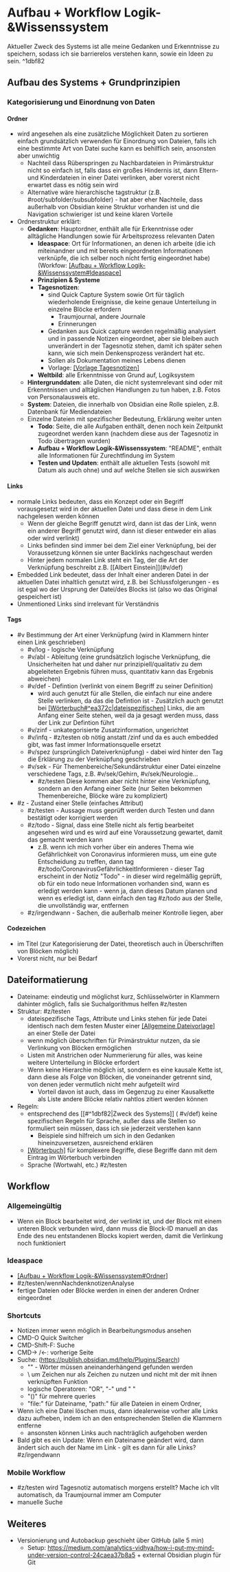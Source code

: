 
# Aufbau + Workflow Logik-&Wissenssystem

Aktueller Zweck des Systems ist alle meine Gedanken und Erkenntnisse zu speichern, sodass ich sie barrierelos verstehen kann, sowie ein Ideen zu sein. ^1dbf82

## Aufbau des Systems + Grundprinzipien

### Kategorisierung und Einordnung von Daten
#### Ordner
-   wird angesehen als eine zusätzliche Möglichkeit Daten zu sortieren einfach grundsätzlich verwenden für Einordnung von Dateien, falls ich eine bestimmte Art von Datei suche kann es behilflich sein, ansonsten aber unwichtig
	-   Nachteil dass Rüberspringen zu Nachbardateien in Primärstruktur nicht so einfach ist, falls dass ein großes Hindernis ist, dann Eltern- und Kinderdateien in einer Datei verlinken, aber vorerst nicht erwartet dass es nötig sein wird
	-   Alternative wäre hierarchische tagstruktur (z.B. \#root/subfolder/subsubfolder) - hat aber eher Nachteile, dass  außerhalb von Obsidian keine Struktur vorhanden ist und die Navigation schwieriger ist und keine klaren Vorteile
-   Ordnerstruktur erklärt:
	-   **Gedanken**: Hauptordner, enthält alle für Erkenntnisse oder alltägliche Handlungen sowie für Arbeitsprozess relevanten Daten
		-   **Ideaspace**: Ort für Informationen, an denen ich arbeite (die ich miteinandner und mit bereits eingeordneten Informationen verknüpfe, die ich selber noch nicht fertig eingeordnet habe)(Workfow: [[Aufbau + Workflow Logik-&Wissenssystem#Ideaspace]]( #v/zinf)
		-   **Prinzipien & Systeme**
		-   **Tagesnotizen**:
			-   sind Quick Capture System sowie Ort für täglich wiederholende Ereignisse, die keine genaue Unterteilung in einzelne Blöcke erfordern
				- Traumjournal, andere Journale
				- Erinnerungen
			- Gedanken aus Quick capture werden regelmäßig analysiert und in passende Notizen eingeordnet, aber sie bleiben auch unverändert in der Tagesnotiz stehen, damit ich später sehen kann, wie sich mein Denkensprozess verändert hat etc.
			- Sollen als Dokumentation meines Lebens dienen
			- Vorlage: [[Vorlage Tagesnotizen]]( #v/zinf )
		- **Weltbild**: alle Erkenntnisse von Grund auf, Logiksystem
	-   **Hintergrunddaten**: alle Daten, die nicht systemrelevant sind oder mit Erkenntnissen und alltäglichen Handlungen zu tun haben, z.B. Fotos von Personalausweis etc.
	-   **System**: Dateien, die innerhalb von Obsidian eine Rolle spielen, z.B. Datenbank für Mediendateien
	-   Einzelne Dateien mit spezifischer Bedeutung, Erklärung weiter unten
		-   **Todo**: Seite, die alle Aufgaben enthält, denen noch kein Zeitpunkt zugeordnet werden kann (nachdem diese aus der Tagesnotiz in Todo übertragen wurden)
		-   **Aufbau + Workflow Logik-&Wissenssystem**: "README", enthält alle Informationen für Zurechtfindung im System
		-   **Testen und Updaten**: enthält alle aktuellen Tests (sowohl mit Datum als auch ohne) und auf welche Stellen sie sich auswirken

#### Links
-   normale Links bedeuten, dass ein Konzept oder ein Begriff vorausgesetzt wird in der aktuellen Datei und dass diese in dem Link nachgelesen werden können
	-   Wenn der gleiche Begriff genutzt wird, dann ist das der Link, wenn ein anderer Begriff genutzt wird, dann ist dieser entweder ein alias oder wird verlinkt)
	-   Links befinden sind immer bei dem Ziel einer Verknüpfung, bei der Voraussetzung können sie unter Backlinks nachgeschaut werden
	-   Hinter jedem normalen Link steht ein Tag, der die Art der Verknüpfung beschreibt z.B. \[\[Albert Einstein\]\](\#v/def)
-   Embedded Link bedeutet, dass der Inhalt einer anderen Datei in der aktuellen Datei inhaltlich genutzt wird, z.B. bei Schlussfolgerungen - es ist egal wo der Ursprung der Datei/des Blocks ist (also wo das Original gespeichert ist)
-   Unmentioned Links sind irrelevant für Verständnis

#### Tags
-   \#v Bestimmung der Art einer Verknüpfung (wird in Klammern hinter einen Link geschrieben)
	-   \#v/log - logische Verknüpfung
	-   \#v/abl - Ableitung (eine grundsätzlich logische Verknüpfung, die Unsicherheiten hat und daher nur prinzipiell/qualitativ zu dem abgeleiteten Ergebnis führen muss, quantitativ kann das Ergebnis abweichen)
	-   \#v/def - Defintion (verlinkt von einem Begriff zu seiner Definition)
		-   wird auch genutzt für alle Stellen, die einfach nur eine andere Stelle verlinken, da das die Defintion ist - Zusätzlich auch genutzt bei [[Wörterbuch#^ea372c|dateispezifischen]]( #v/def) Links, die am Anfang einer Seite stehen, weil da ja gesagt werden muss, dass der Link zur Defintion führt
	-   \#v/zinf - unkategorisierte Zusatzinformation, ungerichtet
	-   \#v/infq - #z/testen ob nötig anstatt /zinf und da es auch embedded gibt, was fast immer Informationsquelle ersetzt 
	-   \#v/spez (ursprünglich Dateiverknüpfung) - dabei wird hinter den Tag die Erklärung zu der Verknüpfung geschrieben
	-   \#v/sek - Für Themenbereiche/Sekundärstruktur einer Datei einzelne verschiedene Tags, z.B. \#v/sek/Gehirn, \#v/sek/Neurologie… 
		-   #z/testen Diese kommen aber nicht hinter eine Verknüpfung, sondern an den Anfang einer Seite (nur Seiten bekommen Themenbereiche, Blöcke wäre zu kompliziert)
-   \#z - Zustand einer Stelle (einfaches Attribut)
	-   \#z/testen - Aussage muss geprüft werden durch Testen und dann bestätigt oder korrigiert werden
	-   \#z/todo - Signal, dass eine Stelle nicht als fertig bearbeitet angesehen wird und es wird auf eine Voraussetzung gewartet, damit das gemacht werden kann
		-   z.B. wenn ich mich vorher über ein anderes Thema wie Gefährlichkeit von Coronavirus informieren muss, um eine gute Entscheidung zu treffen, dann tag \#z/todo/CoronavirusGefährlichkeitInformieren - dieser Tag erscheint in der Notiz "Todo" - in dieser wird regelmäßig geprüft, ob für ein todo neue Informationen vorhanden sind, wann es erledigt werden kann - wenn ja, dann dieses Datum planen und wenn es erledigt ist, dann einfach den tag \#z/todo aus der Stelle, die unvollständig war, entfernen
	-   \#z/irgendwann - Sachen, die außerhalb meiner Kontrolle liegen, aber 

#### Codezeichen
-    im Titel (zur Kategorisierung der Datei, theoretisch auch in Überschriften von Blöcken möglich)
-   Vorerst nicht, nur bei Bedarf

## Dateiformatierung
- Dateiname: eindeutig und möglichst kurz, Schlüsselwörter in Klammern dahinter möglich, falls sie Suchalgorithmus helfen #z/testen
- Struktur: #z/testen
	- dateispezifische Tags, Attribute und Links stehen für jede Datei identisch nach dem festen Muster einer [[Allgemeine Dateivorlage]]( #v/def) an einer Stelle der Datei
	- wenn möglich überschriften für Primärstruktur nutzen, da sie Verlinkung von Blöcken ermöglichen
	- Listen mit Anstrichen oder Nummerierung für alles, was keine weitere Unterteilung in Blöcke erfordert 
	-  Wenn keine Hierarchie möglich ist, sondern es eine kausale Kette ist, dann diese als Folge von Blöcken, die voneinander getrennt sind, von denen jeder vermutlich nicht mehr aufgeteilt wird
		-  Vorteil davon ist auch, dass im Gegenzug zu einer Kausalkette als Liste andere Blöcke relativ nahtlos zitiert werden können
- Regeln:
	- entsprechend des [[#^1dbf82|Zweck des Systems]] ( #v/def) keine spezifischen Regeln für Sprache, außer dass alle Stellen so formuliert sein müssen, dass ich sie jederzeit verstehen kann
		- Beispiele sind hilfreich um sich in den Gedanken hineinzuversetzen, ausreichend erklären
	- [[Wörterbuch]]( #v/def) für komplexere Begriffe, diese Begriffe dann mit dem Eintrag im Wörterbuch verbinden
	- Sprache (Wortwahl, etc.) #z/testen

## Workflow
### Allgemeingültig
- Wenn ein Block bearbeitet wird, der verlinkt ist, und der Block mit einem unteren Block verbunden wird, dann muss die Block-ID manuell an das Ende des neu entstandenen Blocks kopiert werden, damit die Verlinkung noch funktioniert

### Ideaspace
- [[Aufbau + Workflow Logik-&Wissenssystem#Ordner]]( #v/def)
- #z/testen/wennNachdenknotizenAnalyse
- fertige Dateien oder Blöcke werden in einen der anderen Ordner eingeordnet

### Shortcuts
-   Notizen immer wenn möglich in Bearbeitungsmodus ansehen
-   CMD-O Quick Switcher
-   CMD-Shift-F: Suche
-   CMD-> /<-: vorherige Seite
-   Suche: (https://publish.obsidian.md/help/Plugins/Search)
	-   "" - Wörter müssen aneinanderhängend gefunden werden
	-   \ um Zeichen nur als Zeichen zu nutzen und nicht mit der mit ihnen verknüpften Funktion
	-   logische Operatoren: "OR", "-" und " "
	-   "()" für mehrere queries
	-   "file:" für Dateiname, "path:" für alle Dateien in einem Ordner, 
-   Wenn ich eine Datei löschen muss, dann idealerweise vorher alle Links dazu aufheben, indem ich an den entsprechenden Stellen die Klammern entferne
	-   ansonsten können Links auch nachträglich aufgehoben werden
-   Bald gibt es ein Update: Wenn ein Dateiname geändert wird, dann ändert sich auch der Name im Link - gilt es dann für alle Links? #z/irgendwann

### Mobile Workflow
- #z/testen wird Tagesnotiz automatisch morgens erstellt? Mache ich vllt automatisch, da Traumjournal immer am Computer
- manuelle Suche

## Weiteres
- Versionierung und Autobackup geschieht über GitHub (alle 5 min)
	- Setup: https://medium.com/analytics-vidhya/how-i-put-my-mind-under-version-control-24caea37b8a5 + external Obsidian plugin für Git

